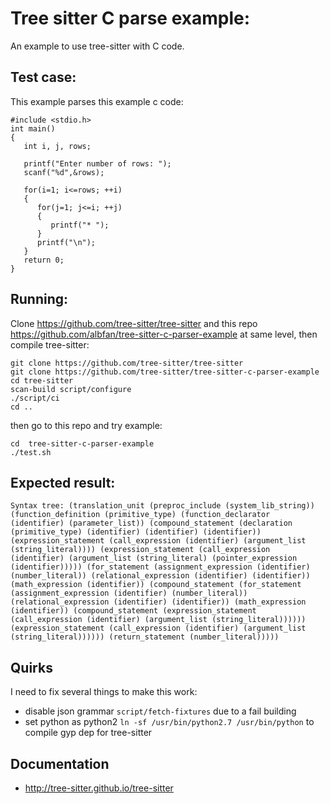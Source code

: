 # Tree sitter C parse example:

An example to use tree-sitter with C code.

## Test case:

This example parses this example c code:

```
#include <stdio.h>
int main()
{
   int i, j, rows;

   printf("Enter number of rows: ");
   scanf("%d",&rows);

   for(i=1; i<=rows; ++i)
   {
      for(j=1; j<=i; ++j)
      {
         printf("* ");
      }
      printf("\n");
   }
   return 0;
}
```

## Running:

Clone https://github.com/tree-sitter/tree-sitter and this repo https://github.com/albfan/tree-sitter-c-parser-example at same level, then compile tree-sitter:

```
git clone https://github.com/tree-sitter/tree-sitter
git clone https://github.com/tree-sitter/tree-sitter-c-parser-example
cd tree-sitter
scan-build script/configure
./script/ci
cd ..
```

then go to this repo and try example:

```
cd  tree-sitter-c-parser-example
./test.sh
```

## Expected result:

```
Syntax tree: (translation_unit (preproc_include (system_lib_string)) (function_definition (primitive_type) (function_declarator (identifier) (parameter_list)) (compound_statement (declaration (primitive_type) (identifier) (identifier) (identifier)) (expression_statement (call_expression (identifier) (argument_list (string_literal)))) (expression_statement (call_expression (identifier) (argument_list (string_literal) (pointer_expression (identifier))))) (for_statement (assignment_expression (identifier) (number_literal)) (relational_expression (identifier) (identifier)) (math_expression (identifier)) (compound_statement (for_statement (assignment_expression (identifier) (number_literal)) (relational_expression (identifier) (identifier)) (math_expression (identifier)) (compound_statement (expression_statement (call_expression (identifier) (argument_list (string_literal)))))) (expression_statement (call_expression (identifier) (argument_list (string_literal)))))) (return_statement (number_literal)))))
```

## Quirks

I need to fix several things to make this work:

- disable json grammar `script/fetch-fixtures` due to a fail building
- set python as python2 `ln -sf /usr/bin/python2.7 /usr/bin/python` to compile gyp dep for tree-sitter

## Documentation

- http://tree-sitter.github.io/tree-sitter
